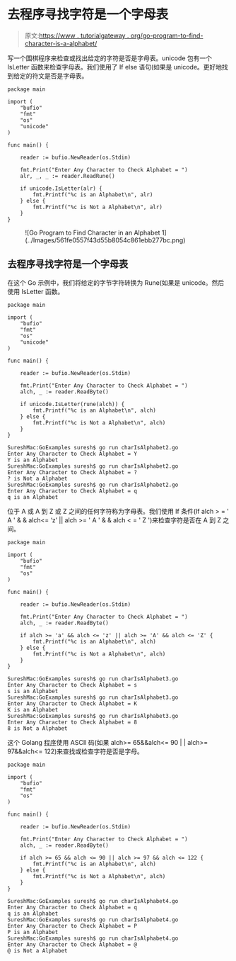 # 去程序寻找字符是一个字母表

> 原文:[https://www . tutorialgateway . org/go-program-to-find-character-is-a-alphabet/](https://www.tutorialgateway.org/go-program-to-find-character-is-an-alphabet/)

写一个围棋程序来检查或找出给定的字符是否是字母表。unicode 包有一个 IsLetter 函数来检查字母表。我们使用了 If else 语句(如果是 unicode。更好地找到给定的符文是否是字母表。

```
package main

import (
    "bufio"
    "fmt"
    "os"
    "unicode"
)

func main() {

    reader := bufio.NewReader(os.Stdin)

    fmt.Print("Enter Any Character to Check Alphabet = ")
    alr, _, _ := reader.ReadRune()

    if unicode.IsLetter(alr) {
        fmt.Printf("%c is an Alphabet\n", alr)
    } else {
        fmt.Printf("%c is Not a Alphabet\n", alr)
    }
}
```

<figure class="wp-block-image size-large">![Go Program to Find Character in an Alphabet 1](../Images/561fe0557f43d55b8054c861ebb277bc.png)</figure>

## 去程序寻找字符是一个字母表

在这个 Go 示例中，我们将给定的字节字符转换为 Rune(如果是 unicode。然后使用 IsLetter 函数。

```
package main

import (
    "bufio"
    "fmt"
    "os"
    "unicode"
)

func main() {

    reader := bufio.NewReader(os.Stdin)

    fmt.Print("Enter Any Character to Check Alphabet = ")
    alch, _ := reader.ReadByte()

    if unicode.IsLetter(rune(alch)) {
        fmt.Printf("%c is an Alphabet\n", alch)
    } else {
        fmt.Printf("%c is Not a Alphabet\n", alch)
    }
}
```

```
SureshMac:GoExamples suresh$ go run charIsAlphabet2.go
Enter Any Character to Check Alphabet = Y
Y is an Alphabet
SureshMac:GoExamples suresh$ go run charIsAlphabet2.go
Enter Any Character to Check Alphabet = ?
? is Not a Alphabet
SureshMac:GoExamples suresh$ go run charIsAlphabet2.go
Enter Any Character to Check Alphabet = q
q is an Alphabet
```

位于 A 或 A 到 Z 或 Z 之间的任何字符称为字母表。我们使用 If 条件(If alch > = ' A ' & & alch<= ‘z’ || alch >= ' A ' & & alch < = ' Z ')来检查字符是否在 A 到 Z 之间。

```
package main

import (
    "bufio"
    "fmt"
    "os"
)

func main() {

    reader := bufio.NewReader(os.Stdin)

    fmt.Print("Enter Any Character to Check Alphabet = ")
    alch, _ := reader.ReadByte()

    if alch >= 'a' && alch <= 'z' || alch >= 'A' && alch <= 'Z' {
        fmt.Printf("%c is an Alphabet\n", alch)
    } else {
        fmt.Printf("%c is Not a Alphabet\n", alch)
    }
}
```

```
SureshMac:GoExamples suresh$ go run charIsAlphabet3.go
Enter Any Character to Check Alphabet = s
s is an Alphabet
SureshMac:GoExamples suresh$ go run charIsAlphabet3.go
Enter Any Character to Check Alphabet = K
K is an Alphabet
SureshMac:GoExamples suresh$ go run charIsAlphabet3.go
Enter Any Character to Check Alphabet = 8
8 is Not a Alphabet
```

这个 Golang [程序](https://www.tutorialgateway.org/go-programs/)使用 ASCII 码(如果 alch>= 65&&alch<= 90 | | alch>= 97&&alch<= 122)来查找或检查字符是否是字母。

```
package main

import (
    "bufio"
    "fmt"
    "os"
)

func main() {

    reader := bufio.NewReader(os.Stdin)

    fmt.Print("Enter Any Character to Check Alphabet = ")
    alch, _ := reader.ReadByte()

    if alch >= 65 && alch <= 90 || alch >= 97 && alch <= 122 {
        fmt.Printf("%c is an Alphabet\n", alch)
    } else {
        fmt.Printf("%c is Not a Alphabet\n", alch)
    }
}
```

```
SureshMac:GoExamples suresh$ go run charIsAlphabet4.go
Enter Any Character to Check Alphabet = q
q is an Alphabet
SureshMac:GoExamples suresh$ go run charIsAlphabet4.go
Enter Any Character to Check Alphabet = P
P is an Alphabet
SureshMac:GoExamples suresh$ go run charIsAlphabet4.go
Enter Any Character to Check Alphabet = @
@ is Not a Alphabet
```